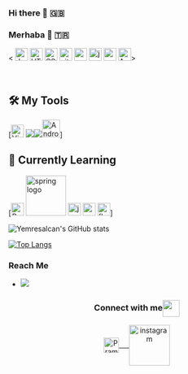 ### Hi there 👋 🇬🇧 
### Merhaba 👋 🇹🇷 
<
    <img src="https://img.shields.io/badge/JavaScript-282C34?logo=javascript&logoColor=F7DF1E" alt="JavaScript logo" title="JavaScript" height="25" />
    <img src="https://img.shields.io/badge/HTML5-282C34?logo=html5&logoColor=E34F26" alt="HTML5 logo" title="HTML5" height="25" />
    <img src="https://img.shields.io/badge/CSS3-282C34?logo=css3&logoColor=1572B6" alt="CSS3 logo" title="CSS3" height="25" />
    <img src="https://img.shields.io/badge/git-282C34?logo=git&logoColor=F05032" alt="git logo" title="git" height="25" />
    <img src="https://img.shields.io/badge/C%23-239120?color=272D2D&logo=c-sharp&logoColor=purple" alt="c-sharp logo" title="c-sharp"  height="25"/>
    <img src="https://img.shields.io/badge/Java-ED8B00?color=272D2D&logo=java&logoColor=orange" alt="java logo" title="java"  height="25"/>
    <img src="https://img.shields.io/badge/C-00599C?color=272D2D&logo=c&logoColor=blue" alt="c logo" title="c"  height="25"/>
     <img src="https://img.shields.io/badge/Android-00599C?color=272D2D&logo=android&logoColor=blue" alt="Android" title="android"  height="25"/>>
    
<br>

## 🛠 My Tools
[<img src="https://img.shields.io/badge/VS%20Code-282C34?logo=visual-studio-code&logoColor=007ACC" alt="Visual Studio Code logo" title="Visual Studio Code" height="25" />
<img src="https://badges.aleen42.com/src/visual_studio_dfc.svg"/><img src="https://badges.aleen42.com/src/atom.svg"/><img src="https://2.bp.blogspot.com/-tzm1twY_ENM/XlCRuI0ZkRI/AAAAAAAAOso/BmNOUANXWxwc5vwslNw3WpjrDlgs9PuwQCLcBGAsYHQ/s1600/pasted%2Bimage%2B0.png" alt="Android Studio logo" title="Android Studio" height="35" />]
<br>

## 📖 Currently Learning
[<img src="https://img.shields.io/badge/React-282C34?logo=react&logoColor=61DAFB" alt="React logo" title="React.js / React Native" height="25" />
<img src="https://img.shields.io/badge/Spring-6DB33F?color=272D2D&logo=spring&logoColor=green" alt="spring logo" title="Spring" heiht="25" width="79" />
<img src="https://img.shields.io/badge/Java-ED8B00?color=272D2D&logo=java&logoColor=orange" alt="java logo" title="java"  height="25"/>
<img src="https://img.shields.io/badge/PostgreSQL-316192?color=272D2D&logo=postgresql&logoColor=darkblue" alt="postgresql logo" title="postgresql"  height="25"/>
<img src="https://img.shields.io/badge/Flutter-316192?color=272D2D&logo=flutter&dart=darkblue" alt="flutter Dart" title="flutter" height="25"/>]

![Yemresalcan's GitHub stats](https://github-readme-stats.vercel.app/api?username=Yemresalcan&show_icons=true&theme=radical)

[![Top Langs](https://github-readme-stats.vercel.app/api/top-langs/?username=Yemresalcan&theme=radical)](https://github.com/Yemresalcan/github-readme-stats)
### Reach Me
- ![](https://komarev.com/ghpvc/?username=Yemresalcan)


<div align="center">
  <h3 align="center">Connect with me<img align="center" src="https://media.tenor.com/images/2c3b7c5af461b8cb60428203b3e19fff/tenor.gif" height="33px" /></h3> 
</div>
<p align="center">
  
 <a href="https://twitter.com/Yesjpeg" target=”_blank”>
  <img align="center" alt="Pramod's Twitter" width="30px" src="https://www.vectorlogo.zone/logos/twitter/twitter-official.svg" /> &nbsp; &nbsp;
 </a>
 <a href="https://www.instagram.com/yemresalcan/" target=”_blank”>
  <img align="center" alt="instagram" width="80px" src="https://i.pinimg.com/originals/5a/4e/9e/5a4e9e5b232b9ff0848852b19665cf59.jpg"/>
 </a> 
</p>


